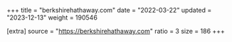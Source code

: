 +++
title = "berkshirehathaway.com"
date = "2022-03-22"
updated = "2023-12-13"
weight = 190546

[extra]
source = "https://berkshirehathaway.com"
ratio = 3
size = 186
+++
